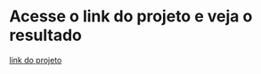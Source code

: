 # Acesse o link do projeto e veja o resultado

[link do projeto](https://mathzinxss.github.io/myWorks/myProjects/projetos/projetos%20Instagram/buttons/)
